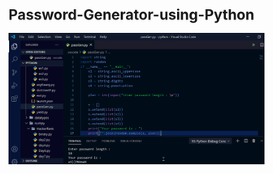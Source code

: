 # Password-Generator-using-Python
![alt text](https://github.com/AkshayKattimani/Password-Generator-using-Python/blob/main/Code_zerPKxRyah.png)
